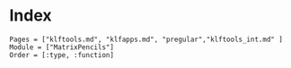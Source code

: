 # Index

```@index
Pages = ["klftools.md", "klfapps.md", "pregular","klftools_int.md" ]
Module = ["MatrixPencils"]
Order = [:type, :function]
```
